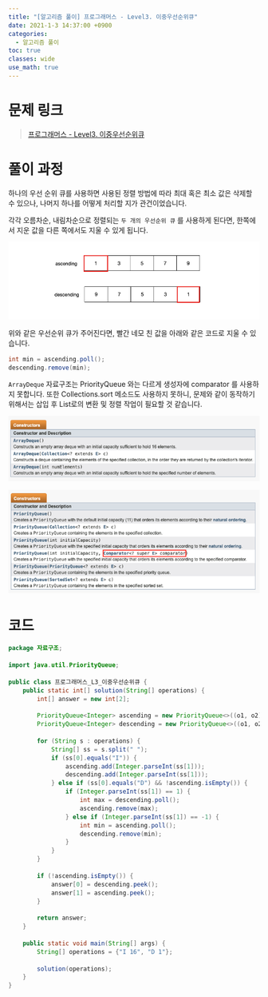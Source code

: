 ```yaml
---
title: "[알고리즘 풀이] 프로그래머스 - Level3. 이중우선순위큐"
date: 2021-1-3 14:37:00 +0900
categories:
  - 알고리즘 풀이
toc: true
classes: wide
use_math: true
---
```


# 문제 링크

> [프로그래머스 - Level3. 이중우선순위큐](https://programmers.co.kr/learn/courses/30/lessons/42628)

# 풀이 과정

하나의 우선 순위 큐를 사용하면 사용된 정렬 방법에 따라 최대 혹은 최소 값은 삭제할 수 있으나, 나머지 하나를 어떻게 처리할 지가 관건이었습니다.

각각 오름차순, 내림차순으로 정렬되는 `두 개의 우선순위 큐` 를 사용하게 된다면, 한쪽에서 지운 값을 다른 쪽에서도 지울 수 있게 됩니다.

![/assets/images/프로그래머스_L3_이중우선순위큐1.png](/assets/images/프로그래머스_L3_이중우선순위큐1.png)

위와 같은 우선순위 큐가 주어진다면, 빨간 네모 친 값을 아래와 같은 코드로 지울 수 있습니다.

```java
int min = ascending.poll();
descending.remove(min);
```

`ArrayDeque` 자료구조는 PriorityQueue 와는 다르게 생성자에 comparator 를 사용하지 못합니다. 또한 Collections.sort 메소드도 사용하지 못하니, 문제와 같이 동작하기 위해서는 삽입 후 List로의 변환 및 정렬 작업이 필요할 것 같습니다.

![/assets/images/프로그래머스_L3_이중우선순위큐2.png](/assets/images/프로그래머스_L3_이중우선순위큐2.png)

![/assets/images/프로그래머스_L3_이중우선순위큐3.png](/assets/images/프로그래머스_L3_이중우선순위큐3.png)

# 코드

```java
package 자료구조;

import java.util.PriorityQueue;

public class 프로그래머스_L3_이중우선순위큐 {
    public static int[] solution(String[] operations) {
        int[] answer = new int[2];

        PriorityQueue<Integer> ascending = new PriorityQueue<>((o1, o2) -> o1 - o2);
        PriorityQueue<Integer> descending = new PriorityQueue<>((o1, o2) -> o2 - o1);

        for (String s : operations) {
            String[] ss = s.split(" ");
            if (ss[0].equals("I")) {
                ascending.add(Integer.parseInt(ss[1]));
                descending.add(Integer.parseInt(ss[1]));
            } else if (ss[0].equals("D") && !ascending.isEmpty()) {
                if (Integer.parseInt(ss[1]) == 1) {
                    int max = descending.poll();
                    ascending.remove(max);
                } else if (Integer.parseInt(ss[1]) == -1) {
                    int min = ascending.poll();
                    descending.remove(min);
                }
            }
        }

        if (!ascending.isEmpty()) {
            answer[0] = descending.peek();
            answer[1] = ascending.peek();
        }

        return answer;
    }

    public static void main(String[] args) {
        String[] operations = {"I 16", "D 1"};

        solution(operations);
    }
}
```